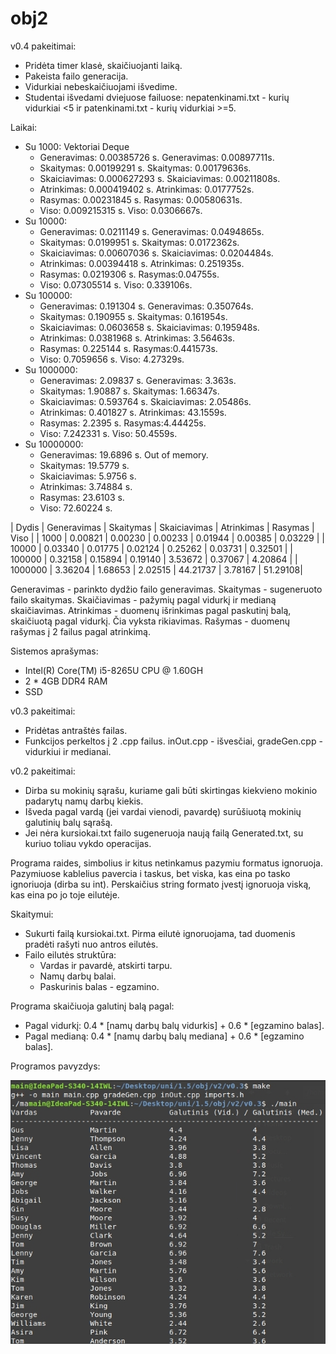 # obj2

v0.4 pakeitimai:
- Pridėta timer klasė, skaičiuojanti laiką.
- Pakeista failo generacija.
- Vidurkiai nebeskaičiuojami išvedime.
- Studentai išvedami dviejuose failuose: nepatenkinami.txt - kurių vidurkiai <5 ir patenkinami.txt - kurių vidurkiai >=5.

Laikai:
- Su 1000:        Vektoriai                          Deque                   
  - Generavimas:  0.00385726 s.         Generavimas:  0.00897711s.
  - Skaitymas:    0.00199291 s.         Skaitymas:    0.00179636s.
  - Skaiciavimas: 0.000627293 s.        Skaiciavimas: 0.00211808s.
  - Atrinkimas:   0.000419402 s.        Atrinkimas:   0.0177752s.
  - Rasymas:      0.00231845 s.         Rasymas:      0.00580631s.
  - Viso:         0.009215315 s.        Viso:         0.0306667s.
- Su 10000:
  - Generavimas:  0.0211149 s.          Generavimas: 0.0494865s.
  - Skaitymas:    0.0199951 s.          Skaitymas: 0.0172362s.
  - Skaiciavimas: 0.00607036 s.         Skaiciavimas: 0.0204484s.
  - Atrinkimas:   0.00394418 s.         Atrinkimas: 0.251935s.
  - Rasymas:      0.0219306 s.          Rasymas:0.04755s.
  - Viso:         0.07305514 s.         Viso: 0.339106s.
- Su 100000:
  - Generavimas:  0.191304 s.           Generavimas: 0.350764s.
  - Skaitymas:    0.190955 s.           Skaitymas: 0.161954s.
  - Skaiciavimas: 0.0603658 s.          Skaiciavimas: 0.195948s.
  - Atrinkimas:   0.0381968 s.          Atrinkimas: 3.56463s.
  - Rasymas:      0.225144 s.           Rasymas:0.441573s.
  - Viso:         0.7059656 s.          Viso: 4.27329s.
- Su 1000000:
  - Generavimas:  2.09837 s.            Generavimas: 3.363s.
  - Skaitymas:    1.90887 s.            Skaitymas: 1.66347s.
  - Skaiciavimas: 0.593764 s.           Skaiciavimas: 2.05486s.
  - Atrinkimas:   0.401827 s.           Atrinkimas: 43.1559s.
  - Rasymas:      2.2395 s.             Rasymas:4.44425s.
  - Viso:         7.242331 s.           Viso: 50.4559s.
- Su 10000000:
  - Generavimas:  19.6896 s.            Out of memory.
  - Skaitymas:    19.5779 s.
  - Skaiciavimas: 5.9756 s.
  - Atrinkimas:   3.74884 s.
  - Rasymas:      23.6103 s.
  - Viso:         72.60224 s.

|  Dydis   | Generavimas | Skaitymas | Skaiciavimas | Atrinkimas | Rasymas |   Viso   |
| 1000     |  0.00821    | 0.00230   | 0.00233      | 0.01944    | 0.00385 | 0.03229 |
| 10000    |  0.03340    | 0.01775   | 0.02124      | 0.25262    | 0.03731 | 0.32501 |
| 100000   |  0.32158    | 0.15894   | 0.19140      | 3.53672    | 0.37067 | 4.20864 |
| 1000000  |  3.36204    | 1.68653   | 2.02515      | 44.21737   | 3.78167 | 51.29108|
  
Generavimas - parinkto dydžio failo generavimas.
Skaitymas - sugeneruoto failo skaitymas.
Skaičiavimas - pažymių pagal vidurkį ir medianą skaičiavimas.
Atrinkimas - duomenų išrinkimas pagal paskutinį balą, skaičiuotą pagal vidurkį. Čia vyksta rikiavimas.
Rašymas - duomenų rašymas į 2 failus pagal atrinkimą.

Sistemos aprašymas:
- Intel(R) Core(TM) i5-8265U CPU @ 1.60GH
- 2 * 4GB DDR4 RAM
- SSD

v0.3 pakeitimai:
- Pridėtas antraštės failas.
- Funkcijos perkeltos į 2 .cpp failus. inOut.cpp - išvesčiai, gradeGen.cpp - vidurkiui ir medianai.

v0.2 pakeitimai:
- Dirba su mokinių sąrašu, kuriame gali būti skirtingas kiekvieno mokinio padarytų namų darbų kiekis.
- Išveda pagal vardą (jei vardai vienodi, pavardę) surūšiuotą mokinių galutinių balų sąrašą.
- Jei nėra kursiokai.txt failo sugeneruoja naują failą Generated.txt, su kuriuo toliau vykdo operacijas.

Programa raides, simbolius ir kitus netinkamus pazymiu formatus ignoruoja.
Pazymiuose kablelius pavercia i taskus, bet viska, kas eina po tasko ignoriuoja (dirba su int).
Perskaičius string formato įvestį ignoruoja viską, kas eina po jo toje eilutėje.

Skaitymui:
- Sukurti failą kursiokai.txt. Pirma eilutė ignoruojama, tad duomenis pradėti rašyti nuo antros eilutės.
- Failo eilutės struktūra:
  - Vardas ir pavardė, atskirti tarpu.
  - Namų darbų balai.
  - Paskurinis balas - egzamino.

Programa skaičiuoja galutinį balą pagal:
- Pagal vidurkį: 0.4 * [namų darbų balų vidurkis] + 0.6 * [egzamino balas].
- Pagal medianą: 0.4 * [namų darbų balų mediana] + 0.6 * [egzamino balas].

Programos pavyzdys:

![Programos pavyzdys](https://github.com/benas761/obj2/blob/master/v0.3%20ex)
